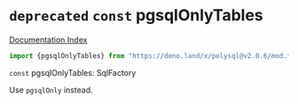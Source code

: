 # `deprecated` `const` pgsqlOnlyTables

[Documentation Index](../README.md)

```ts
import {pgsqlOnlyTables} from "https://deno.land/x/polysql@v2.0.6/mod.ts"
```

`const` pgsqlOnlyTables: SqlFactory

Use `pgsqlOnly` instead.

